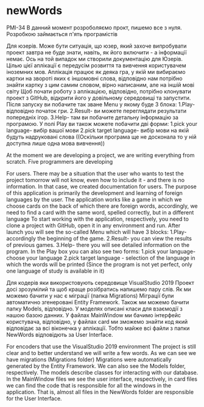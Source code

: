 # newWords
PMI-34
В данний момент розроболяємо прокт, пишемо все з нуля. Розробкою займається п'ять програмістів

Для юзерів.
Може бути ситуація, що юзер, який захоче випробувати проект завтра не буде знати, навіть, як його включити - а інформації немає.
Ось на той випадок ми створили документацію для Юзерів.
Цілью цієї аплікації є передусім розвиття та вивчення користувачем іноземних мов.
Аплікація працює як деяка гра, у якій ми вибираємо картки на звороті яких є іншомовні слова, 
відповідно нам потрібно знайти картку з цим самим словом, вірно написаним, але на іншій мові світу
Щоб почати роботу з аплікацією, відповідно, потрібно клонувати проект з GitHub,
відкрити його у довільному середовищі та запустити.
Після запуску ви побачите так зване Menu у якому буде 3 блока:
 1.Play- відповідно початок гри.
 2.Result- ви можете переглядати результати попередніх ігор.
 3.Help- там ви побачите детальну інформацію за програмою.
У полі Play ви також можете побачити дві форми:
 1.pick your language- вибір вашої мови
 2.pick target language- вибір мови на якій будуть надруковані слова
((Оскільки програма ще не досконала то у ній доступна лише одна мова вивчення))

At the moment we are developing a project, we are writing everything from scratch. Five programmers are developing

For users.
There may be a situation that the user who wants to test the project tomorrow will not know, even how to include it - and there is no information.
In that case, we created documentation for users.
The purpose of this application is primarily the development and learning of foreign languages by the user.
The application works like a game in which we choose cards on the back of which there are foreign words,
accordingly, we need to find a card with the same word, spelled correctly, but in a different language
To start working with the application, respectively, you need to clone a project with GitHub,
open it in any environment and run.
After launch you will see the so-called Menu which will have 3 blocks:
 1.Play- accordingly the beginning of the game.
 2.Result- you can view the results of previous games.
 3.Help- there you will see detailed information on the program.
In the Play box you can also see two forms:
 1.pick your language- choose your language
 2.pick target language - selection of the language in which the words will be printed
(Since the program is not yet perfect, only one language of study is available in it)


Для кодерів яки використовують середовище VisualStudio 2019
Проект досі зрозумілий та щоб краще розібратись напишемо пару слів.
Як ми можемо бачити у нас є міграції (папка Migrations)
Міграції були автоматично згенеровані Entity Framework.
Також ми можемо бачити папку Models, відповідно.
У моделях описані класи для взаємодії з нашою базою данних.
У файлах MainWindow ми бачимо інтерфейс користувача, відповідно,
у файлах card ми зможемо знайти код який відповідає за всі віконечка у аплікації.
Тобто майже всі файли з папки NewWords відповідють за User Interface.



For encoders that use the VisualStudio 2019 environment
The project is still clear and to better understand we will write a few words.
As we can see we have migrations (Migrations folder)
Migrations were automatically generated by the Entity Framework.
We can also see the Models folder, respectively.
The models describe classes for interacting with our database.
In the MainWindow files we see the user interface, respectively,
in card files we can find the code that is responsible for all the windows in the application.
That is, almost all files in the NewWords folder are responsible for the User Interface.


